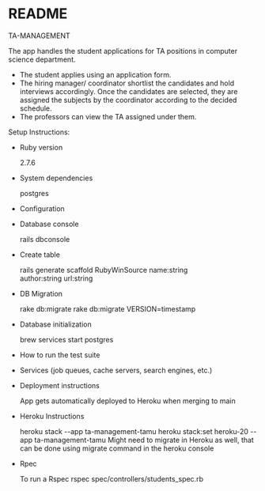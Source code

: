 # README
TA-MANAGEMENT

The app handles the student applications for TA positions in computer science department.
* The student applies using an application form.
* The hiring manager/ coordinator shortlist the candidates and hold interviews accordingly.
Once the candidates are selected, they are assigned the subjects by the coordinator according to
the decided schedule.
* The professors can view the TA assigned under them.

Setup Instructions:

* Ruby version
  
  2.7.6
* System dependencies 
  
  postgres
* Configuration

* Database console 

  rails dbconsole 

* Create table

  rails generate scaffold RubyWinSource name:string \
  author:string url:string
* DB Migration 
 
  rake db:migrate
  rake db:migrate VERSION=timestamp

* Database initialization
  
  brew services start postgres

* How to run the test suite

* Services (job queues, cache servers, search engines, etc.)

* Deployment instructions

  App gets automatically deployed to Heroku when merging to main

* Heroku Instructions
  
  heroku stack --app ta-management-tamu
  heroku stack:set heroku-20 --app ta-management-tamu
  Might need to migrate in Heroku as well, that can be done using migrate command in the heroku console
* Rpec

  To run a Rspec
  rspec spec/controllers/students_spec.rb